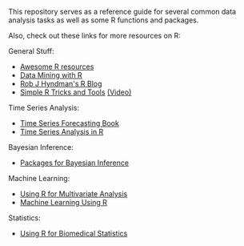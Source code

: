 This repository serves as a reference guide for several common data analysis tasks as well as some R functions and packages.

Also, check out these links for more resources on R:

General Stuff:
- [Awesome R resources](https://github.com/ujjwalkarn/awesome-R)
- [Data Mining with R](https://github.com/ujjwalkarn/Data-Mining-With-R)
- [Rob J Hyndman's R Blog](http://robjhyndman.com/hyndsight/r/)
- [Simple R Tricks and Tools](http://robjhyndman.com/hyndsight/simpler/) [(Video)](https://www.youtube.com/watch?v=Toc__W7L2Qo)

Time Series Analysis:
- [Time Series Forecasting Book](https://www.otexts.org/fpp)
- [Time Series Analysis in R](http://a-little-book-of-r-for-time-series.readthedocs.org/en/latest/src/timeseries.html)

Bayesian Inference:
- [Packages for Bayesian Inference](https://github.com/ujjwalkarn/awesome-R#bayesian)

Machine Learning:
- [Using R for Multivariate Analysis](http://little-book-of-r-for-multivariate-analysis.readthedocs.org/en/latest/src/multivariateanalysis.html)
- [Machine Learning Using R](https://www.otexts.org/sfml)

Statistics:
- [Using R for Biomedical Statistics](http://a-little-book-of-r-for-biomedical-statistics.readthedocs.org/en/latest/src/biomedicalstats.html)
